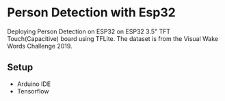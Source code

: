 # Person Detection with Esp32

Deploying Person Detection on ESP32 on ESP32 3.5" TFT Touch(Capacitive) board using TFLite. The dataset is from the Visual Wake Words Challenge 2019.

## Setup
- Arduino IDE
- Tensorflow 